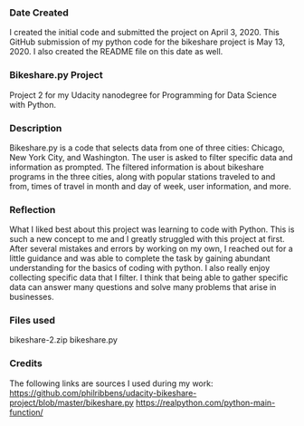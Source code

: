 ### Date Created
I created the initial code and submitted the project on April 3, 2020.
This GitHub submission of my python code for the bikeshare project is May 13, 2020.  I also created the README file on this date as well.

### Bikeshare.py Project
Project 2 for my Udacity nanodegree for Programming for Data Science with Python.

### Description
Bikeshare.py is a code that selects data from one of three cities: Chicago, New York City, and Washington.  The user is asked to filter specific data and information as prompted.  The filtered information is about bikeshare programs in the three cities, along with popular stations traveled to and from, times of travel in month and day of week, user information, and more.

### Reflection
What I liked best about this project was learning to code with Python.  This is such a new concept to me and I greatly struggled with this project at first.  After several mistakes and errors by working on my own, I reached out for a little guidance and was able to complete the task by gaining abundant understanding for the basics of coding with python.  I also really enjoy collecting specific data that I filter.  I think that being able to gather specific data can answer many questions and solve many problems that arise in businesses.

### Files used
bikeshare-2.zip
bikeshare.py

### Credits
The following links are sources I used during my work:
https://github.com/philribbens/udacity-bikeshare-project/blob/master/bikeshare.py
https://realpython.com/python-main-function/
